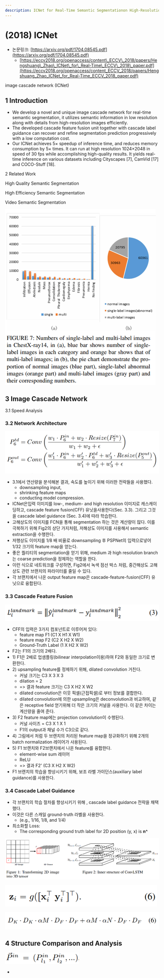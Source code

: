 ```yaml
---
description: ICNet for Real-Time Semantic Segmentationon High-Resolution Images
---
```


# \(2018\) ICNet

* 논문링크: [https://arxiv.org/pdf/1704.08545.pdf](https://arxiv.org/pdf/1704.08545.pdf)
  * [https://eccv2018.org/openaccess/content\_ECCV\_2018/papers/Hengshuang\_Zhao\_ICNet\_for\_Real-Time\_ECCV\_2018\_paper.pdf](https://eccv2018.org/openaccess/content_ECCV_2018/papers/Hengshuang_Zhao_ICNet_for_Real-Time_ECCV_2018_paper.pdf)



image cascade network \(ICNet\)

## 1 Introduction

* We develop a novel and unique image cascade network for real-time semantic segmentation, it utilizes semantic information in low resolution along with details from high-resolution images efficiently.
* The developed cascade feature fusion unit together with cascade label guidance can recover and refine segmentation prediction progressively with a low computation cost.
* Our ICNet achieves 5× speedup of inference time, and reduces memory consumption by 5× times. It can run at high resolution 1024×2048 in speed of 30 fps while accomplishing high-quality results. It yields real-time inference on various datasets including Cityscapes \[7\], CamVid \[17\] and COCO-Stuff \[18\].

2 Related Work

High Quality Semantic Segmentation

High Efficiency Semantic Segmentation

Video Semantic Segmentation



![](../.gitbook/assets/image%20%2868%29.png)

## 3 Image Cascade Network

3.1 Speed Analysis

### 3.2 Network Architecture

![](../.gitbook/assets/image%20%28127%29.png)

* 3.1에서 연산량을 분석해본 결과, 속도를 높이기 위해 이러한 전략들을 사용했다.
  * downsampling input, 
  * shrinking feature maps 
  * conducting model compression.
* ICNet은입력 이미지를 low-, medium- and high resolution 이미지로 캐스캐이딩하고, cascade feature fusion\(CFF\) 유닛을사용한다\(Sec. 3.3\). 그리고 그것을  cascade label guidance \(Sec. 3.4\)에 따라 학습한다.
* 고해상도의 이미지를 FCN을 통해 segmentation 하는 것은 계산량이 많다. 이를 극복하기 위해 Fig2의 상단 가지처럼, 저해상도 이미지를 사용해서  semantic extraction을 수행한다.
* 저행상도 이미지를 1/8 배 비율로  downsampling 후 PSPNet의 입력으로넣어 1/32 크기의 feature map을 얻는다.
* 좋은 퀄리티의 segmentation을 얻기 위해, medium 과 high resolution branch 는 coarse prediction을 정제하는 역할을 한다.
* 이런 식으로 네트워크를 구성하면, Fig2에서 녹색 점선 박스 처럼, 중간해상도 고해상도 관련 브랜치의 파라미터를 줄일 수 있다.
* 각 브랜치에서 나온 output feature map은 cascade-feature-fusion\(CFF\) 유닛으로 융합된다.

### 3.3 Cascade Feature Fusion

![](../.gitbook/assets/image%20%2815%29.png)

* CFF의 입력은 3가지 컴포넌트로 이루어져 있다:
  * feature map F1 \(C1 X H1 X W1\)
  * feature map F2 \(C2 X H2 X W2\)
  * Ground-Truth Label \(1 X H2 X W2\)
* F2는 F1의 크기의 2배다.
* 1\) F1은 2배로 업샘플링\(bilinear interpolation이용\)하여 F2와 동일한 크기로 변환한다.
* 2\) upsampling feature를 정제하기 위해, dilated convolution 거친다.
  * 커널 크기는 C3 X 3 X 3
  * dilation = 2
  * =&gt; 결과 feature 크기는 C3 X H2 X W2
  * dilated convolution은 이웃 픽셀\(근접픽셀\)로 부터 정보를 결합한다.
  * dilated convolution에 의한 upsampling은 deconvolution과 비교하여, 같은 receptive field 얻기위해 더  작은 크기의  커널을 사용한다. 이 같은 차이는 계산량을 줄여 준다.
* 3\) F2 feature map에는 projection convolution이 수행된다.
  * 커널 사이즈 = C3 X 1 X 1
  * F1의  output과 채널 수가  C3으로 같다.
* 4\) 그림에서 처럼 두 브랜치의 처리된 feature map을 정규화하기 위해 2개의 batch normalization 레이어가 사용된다.
* 5\) F1 브랜치와 F2브랜치에서 나온 feature를 융합한다.
  * element-wise sum 레이어
  * ReLU
  * =&gt; 결과 F2' \(C3 X H2 X W2\)
* F1 브랜치의 학습을 향상시키기 위해,  보조 라벨 가이던스\(auxiliary label guidance\)를 사용한다.

### 3.4 Cascade Label Guidance

* 각 브랜치의 학습 절차를 향상시키기 위해 , cascade label guidance 전략을 채택했다.
* 이것은 다른 스캐일 ground-truth 라벨을 사용한다.
  * \(e.g., 1/16, 1/8, and 1/4\) 
* 최소화할 Loss:
  * The corresponding ground truth label for 2D position \(y, x\) is **n^**

![Loss](../.gitbook/assets/image%20%2865%29.png)

![branch t&#xC5D0;&#xC11C;&#xC758; predicted feature map](../.gitbook/assets/image%20%28135%29.png)

![Branch t&#xC758; Loss&#xC758; &#xAC00;&#xC911;&#xCE58;](../.gitbook/assets/image%20%2825%29.png)

## 4 Structure Comparison and Analysis

![](../.gitbook/assets/image%20%286%29.png)

* 


